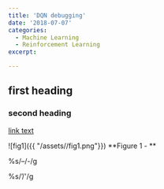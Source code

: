 ```yaml
---
title: 'DQN debugging'
date: '2018-07-07'
categories:
  - Machine Learning
  - Reinforcement Learning
excerpt:

---
```

## first heading

### second heading

[link text](link)

![fig1]({{ "/assets//fig1.png"}}) 
**Figure 1 - **


%s/&#8211;/-/g


%s/&#8217;/'/g
